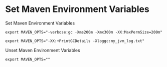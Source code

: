 # Set Maven Environment Variables

Set Maven Environment Variables

```
export MAVEN_OPTS="-verbose:gc -Xms200m -Xmx300m -XX:MaxPermSize=200m"
```

```
export MAVEN_OPTS="-XX:+PrintGCDetails -Xloggc:my_jvm_log.txt"
```

Unset Maven Environment Variables

```
export MAVEN_OPTS=""
```

